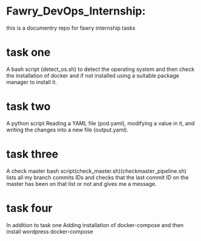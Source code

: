 # Fawry_DevOps_Internship:
this is a documentry repo for fawry internship tasks

# task one
A bash script (detect_os.sh) to detect the operating system and then check the installation of docker and if not installed using a suitable package manager to install it.

# task two
A python script Reading a YAML file (pod.yaml), modifying a value in it, and writing the changes into a new file (output.yaml).

# task three
A check master bash script(check_master.sh)(checkmaster_pipeline.sh) lists all my branch commits IDs and checks that the last commit ID on the master has been on that list or not and gives me a message. 

# task four
In addition to task one Adding installation of docker-compose and then install wordpress docker-compose
